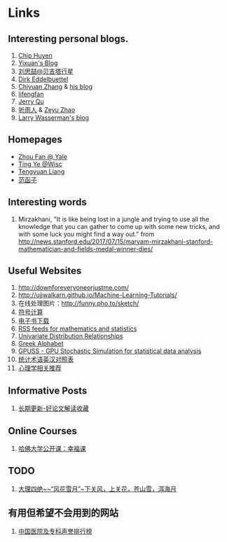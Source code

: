 # Links

## Interesting personal blogs.

1. [Chip Huyen](https://huyenchip.com/)
2. [Yixuan's Blog](http://statr.me/)
3. [刘思喆@贝吉塔行星](http://www.bjt.name/)
4. [Dirk Eddelbuettel](http://dirk.eddelbuettel.com/blog/)
5. [Chiyuan Zhang](http://pluskid.org) & [his blog](http://lifegoo.pluskid.org/)
6. [lifengfan](http://lifengfan.wixsite.com/lifengfan)
7. [Jerry Qu](https://imququ.com/)
8. [听雨人](http://www.rainaudience.net/) & [Zeyu Zhao](http://zzeyu.com/en/)
9. [Larry Wasserman's blog](https://normaldeviate.wordpress.com/)


## Homepages

- [Zhou Fan @ Yale](http://www.stat.yale.edu/~zf59)
- [Ting Ye @Wisc](https://sites.google.com/view/tingye/home)
- [Tengyuan Liang](https://tyliang.github.io/Tengyuan.Liang/)
- [范函子](https://skylinchern.wordpress.com/)

## Interesting words

1. Mirzakhani, "It is like being lost in a jungle and trying to use all the knowledge that you can gather to come up with some new tricks, and with some luck you might find a way out."
 from http://news.stanford.edu/2017/07/15/maryam-mirzakhani-stanford-mathematician-and-fields-medal-winner-dies/

## Useful Websites

1. http://downforeveryoneorjustme.com/
2. http://ujjwalkarn.github.io/Machine-Learning-Tutorials/
3. 在线处理图片：http://funny.pho.to/sketch/
4. [符号计算](https://www.symbolab.com/solver)
5. [电子书下载](https://libgen.pw/)
6. [RSS feeds for mathematics and statistics](https://projecteuclid.org/feeds)
7. [Univariate Distribution Relationships](http://www.math.wm.edu/~leemis/chart/UDR/UDR.html)
8. [Greek Alphabet](https://www.businessballs.com/glossaries-and-terminology/greek-alphabet/)
9. [GPUSS - GPU Stochastic Simulation for statistical data analysis](http://www.oxford-man.ox.ac.uk/gpuss/)
10. [统计术语英汉对照表](https://wiki.mbalib.com/wiki/%E7%BB%9F%E8%AE%A1%E6%9C%AF%E8%AF%AD%E8%8B%B1%E6%B1%89%E5%AF%B9%E7%85%A7%E8%A1%A8)
11. [心理学相关推荐](https://www.lijinzhang.xyz/blog_181226_psycho.html)

## Informative Posts

1. [长期更新-好论文解读收藏](https://zhuo931077127.github.io/2019/04/28/paper-unscramble/#more)

## Online Courses

1. [哈佛大学公开课：幸福课](http://open.163.com/special/positivepsychology/)


## TODO 

1. [大理四绝~~“风花雪月”~下关风，上关花，苍山雪，洱海月](http://blog.renren.com/share/233858640/14238327117)

<!--
## TODO

### Google Summer Of Code 2018

Experiences

1. http://yonghaowu.github.io/2016/12/09/GSoCLife/
2. https://www.zhihu.com/question/20979544
3. http://gaocegege.com/Blog/%E9%9A%8F%E7%AC%94/apply-gsoc

Past Organizations

1. https://summerofcode.withgoogle.com/archive/2017/organizations/

Apply

https://developers.google.com/open-source/gsoc/
-->


## 有用但希望不会用到的网站

1. [中国医院及专科声誉排行榜](http://www.fudanmed.com/institute/news222.aspx)
